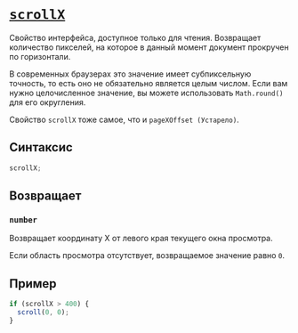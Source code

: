 # [`scrollX`](../index.md)

Свойство интерфейса, доступное только для чтения. Возвращает количество пикселей, на которое в данный момент документ прокручен по горизонтали.

В современных браузерах это значение имеет субпиксельную точность, то есть оно не обязательно является целым числом. Если вам нужно целочисленное значение, вы можете использовать `Math.round()` для его округления.

Свойство `scrollX` тоже самое, что и `pageXOffset (Устарело)`.

## Синтаксис

```js
scrollX;
```

## Возвращает

### `number`

Возвращает координату X от левого края текущего окна просмотра.

Если область просмотра отсутствует, возвращаемое значение равно `0`.

## Пример

```js
if (scrollX > 400) {
  scroll(0, 0);
}
```
